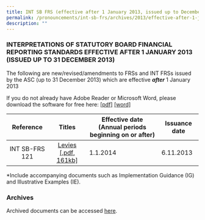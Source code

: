 ```yaml
---
title: INT SB FRS (effective after 1 January 2013, issued up to December 2013)
permalink: /pronouncements/int-sb-frs/archives/2013/effective-after-1-january-2013-issued-up-to-december-2013/
description: ""
---
```

### INTERPRETATIONS OF STATUTORY BOARD FINANCIAL REPORTING STANDARDS EFFECTIVE AFTER 1 JANUARY 2013 (ISSUED UP TO 31 DECEMBER 2013)

  

The following are new/revised/amendments to FRSs and INT FRSs issued by the ASC (up to 31 December 2013) which are effective **_after_** 1 January 2013

If you do not already have Adobe Reader or Microsoft Word, please download the software for free here: [\[pdf\]](http://www.adobe.com/products/acrobat/readstep2.html) [\[word\]](http://www.microsoft.com/downloads/details.aspx?FamilyID=95e24c87-8732-48d5-8689-ab826e7b8fdf&DisplayLang=en)

  

| Reference | Titles | Effective date (Annual periods beginning on or after) | Issuance date |
| :-: | :-: | --- | --- |
| INT SB-FRS 121 | [Levies \[.pdf, 161kb\]](https://www.assb.gov.sg/docs/default-source/int-sb-frs/int-sb-frs-(effective-after-1-january-2013-issued-up-to-december-2013)/int_sbfrs_121_(jul_2013).pdf?sfvrsn=9d95459d_2 "Levies [.pdf, 161kb]") | 1.1.2014 | 6.11.2013 |

  
\*Include accompanying documents such as Implementation Guidance (IG) and Illustrative Examples (IE).  

  

### Archives 

  

Archived documents can be accessed [here](/pronouncements/interpretations-of-sb-frs/archives/).